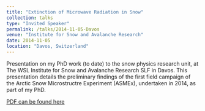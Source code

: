 ```yaml
---
title: "Extinction of Microwave Radiation in Snow"
collection: talks
type: "Invited Speaker"
permalink: /talks/2014-11-05-Davos
venue: "Institute for Snow and Avalanche Research"
date: 2014-11-05
location: "Davos, Switzerland"
---
```


Presentation on my PhD work (to date) to the snow physics research unit, at The WSL Institute for Snow and Avalanche Research SLF in Davos. This presentation details the preliminary findings of the first field campaign of the Arctic Snow Microstructre Experiment (ASMEx), undertaken in 2014, as part of my PhD.

[PDF can be found here](http://willmaslanka.github.io/files/Davos_141105.pdf)
